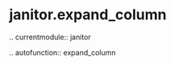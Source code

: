 ﻿janitor.expand\_column
======================

.. currentmodule:: janitor

.. autofunction:: expand_column
